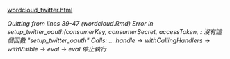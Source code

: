 



[wordcloud_twitter.html](https://bryan051003.github.io/csx_rproject/week_4/wordcloud_twitter.html)

*Quitting from lines 39-47 (wordcloud.Rmd) 
Error in setup_twitter_oauth(consumerKey, consumerSecret, accessToken,  : 
  沒有這個函數 "setup_twitter_oauth"
Calls: <Anonymous> ... handle -> withCallingHandlers -> withVisible -> eval -> eval
停止執行*
